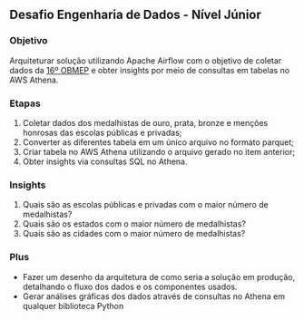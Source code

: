 ## Desafio Engenharia de Dados - Nível Júnior

### Objetivo
Arquiteturar solução utilizando Apache Airflow com o objetivo de coletar dados da [16º OBMEP](http://premiacao.obmep.org.br/16aobmep/mapa.htm) e obter insights por meio de consultas em tabelas no AWS Athena.

### Etapas

1. Coletar dados dos medalhistas de ouro, prata, bronze e menções honrosas das escolas públicas e privadas;
2. Converter as diferentes tabela em um único arquivo no formato parquet;
3. Criar tabela no AWS Athena utilizando o arquivo gerado no item anterior;
4. Obter insights via consultas SQL no Athena.

### Insights

1. Quais são as escolas públicas e privadas com o maior número de medalhistas?
2. Quais são os estados com o maior número de medalhistas?
3. Quais são as cidades com o maior número de medalhistas?

### Plus

- Fazer um desenho da arquitetura de como seria a solução em produção, detalhando o fluxo dos dados e os componentes usados.
- Gerar análises gráficas dos dados através de consultas no Athena em qualquer biblioteca Python

